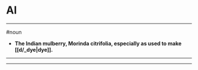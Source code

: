 # Al
---
#noun
- **The Indian mulberry, Morinda citrifolia, especially as used to make [[d/_dye|dye]].**
---
---
